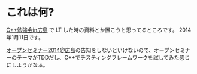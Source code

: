 # これは何?

[C++勉強会in広島](http://partake.in/events/5ddde1fe-88b7-4541-9f37-02cf4fa0284c) で LT した時の資料とか置こうと思ってるところです。
2014年1月11日です。

[オープンセミナー2014@広島](http://osh-2014.github.io/)の告知をしないといけないので、オープンセミナーのテーマがTDDだし、C++でテスティングフレームワークを試してみた感じにしようかなぁ。
